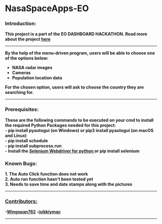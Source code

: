# NasaSpaceApps-EO
<h3><b>Introduction:</h3><b>
This project is a part of the EO DASHBOARD HACKATHON. Read more about the project <a href="https://www.eodashboardhackathon.org/challenges/economic-impact/urban-societal-behavior-patterns-during-covid-19/teams/the-night-owls-3/project"> here </a>
<hr/>
<p>By the help of the menu-driven program, users will be able to choose one of the options below: </p>
<ul>
<li>NASA radar images</li>
<li>Cameras</li>
<li>Population location data</li>
</ul>
</p>For the chosen option, users will ask to choose the country they are searching for. </p>
<hr />

<h3><b>Prerequisites:</b></h3>
These are the following commands to be executed on your cmd to install the required Python Packages needed for this project:<br>
 - pip install pyautogui (on Windows) or pip3 install pyautogui (on macOS and Linux)<br>
 - pip install schedule<br>
 - pip install subprocess.run<br>
 - Install the <a href="https://pythonspot.com/selenium-install/"> Selenium Webdriver for python </a> or pip install selenium<br>
<h3><b>Known Bugs:</b></h3>
1. The Auto Click function does not work<br>
2. Auto run function hasn't been tested yet<br>
3. Needs to save time and date stamps along with the pictures
<hr>
<h3><b><u>Contributors:</u></b></h3>
-<a href="https://github.com/Wingspan762">Wingspan762</a>
-<a href="https://github.com/isikkiymac">isikkiymac</a>
<hr/>
